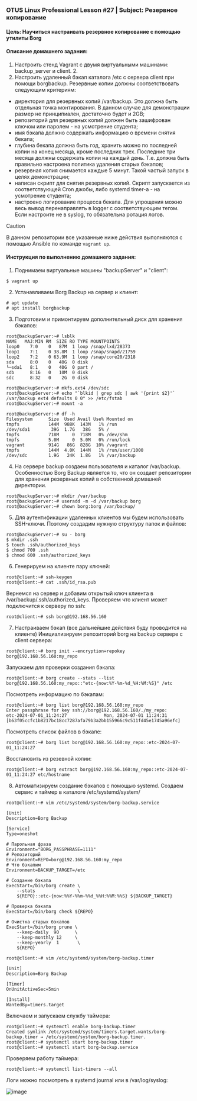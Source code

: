 ### OTUS Linux Professional Lesson #27 | Subject: Резервное копирование
#### Цель: Научиться настраивать резервное копирование с помощью утилиты Borg
#### Описание домашнего задания: 
1. Настроить стенд Vagrant с двумя виртуальными машинами: backup_server и client. 2.
2. Настроить удаленный бэкап каталога /etc c сервера client при помощи borgbackup. Резервные копии должны соответствовать следующим критериям:
- директория для резервных копий /var/backup. Это должна быть отдельная точка монтирования. В данном случае для демонстрации размер не принципиален, достаточно будет и 2GB;
- репозиторий для резервных копий должен быть зашифрован ключом или паролем - на усмотрение студента;
- имя бэкапа должно содержать информацию о времени снятия бекапа;
- глубина бекапа должна быть год, хранить можно по последней копии на конец месяца, кроме последних трех. Последние три месяца должны содержать копии на каждый день. Т.е. должна быть правильно настроена политика удаления старых бэкапов;
- резервная копия снимается каждые 5 минут. Такой частый запуск в целях демонстрации;
- написан скрипт для снятия резервных копий. Скрипт запускается из соответствующей Cron джобы, либо systemd timer-а - на усмотрение студента;
- настроено логирование процесса бекапа. Для упрощения можно весь вывод перенаправлять в logger с соответствующим тегом. Если настроите не в syslog, то обязательна ротация логов.

> [!CAUTION]
> В данном репозитории все указанные ниже действия выполняются с помощью Ansible по команде `vagrant up`.

#### Инструкция по выполнению домашнего задания:
1. Поднимаем виртуальные машины "backupServer" и "client":
```console
$ vagrant up
```
2. Устанавливаем Borg Backup на сервер и клиент:
```console
# apt update
# apt install borgbackup
```
3. Подготовим и примонтируем дополнительный диск для хранения бэкапов:
```console
root@backupServer:~# lsblk
NAME   MAJ:MIN RM  SIZE RO TYPE MOUNTPOINTS
loop0    7:0    0   87M  1 loop /snap/lxd/28373
loop1    7:1    0 38.8M  1 loop /snap/snapd/21759
loop2    7:2    0 63.9M  1 loop /snap/core20/2318
sda      8:0    0   40G  0 disk 
└─sda1   8:1    0   40G  0 part /
sdb      8:16   0   10M  0 disk 
sdc      8:32   0    2G  0 disk 

```
```console
root@backupServer:~# mkfs.ext4 /dev/sdc
root@backupServer:~# echo "`blkid | grep sdc | awk '{print $2}'` /var/backup ext4 defaults 0 0" >> /etc/fstab
root@backupServer:~# mount -a
```
```console
root@backupServer:~# df -h
Filesystem      Size  Used Avail Use% Mounted on
tmpfs           144M  988K  143M   1% /run
/dev/sda1        39G  1.7G   38G   5% /
tmpfs           718M     0  718M   0% /dev/shm
tmpfs           5.0M     0  5.0M   0% /run/lock
vagrant         914G   86G  828G  10% /vagrant
tmpfs           144M  4.0K  144M   1% /run/user/1000
/dev/sdc        1.9G   24K  1.8G   1% /var/backup
```
4. На сервере backup создаем пользователя и каталог /var/backup. Особенностью Borg Backup является то, что он создает репозитории для хранения резервных копий в собственной домашней директории.
```console
root@backupServer:~# mkdir /var/backup
root@backupServer:~# useradd -m -d /var/backup borg
root@backupServer:~# chown borg:borg /var/backup/
```
5. Для аутентификации удаленных клиентов мы будем использовать SSH-ключи. Поэтому создадим нужную структуру папок и файлов:
```console
root@backupServer:~# su - borg
$ mkdir .ssh
$ touch .ssh/authorized_keys
$ chmod 700 .ssh
$ chmod 600 .ssh/authorized_keys
```
6. Генерируем на клиенте пару ключей:
```console
root@client:~# ssh-keygen
root@client:~# cat .ssh/id_rsa.pub
```
Вернемся на сервер и добавим открытый ключ клиента в /var/backup/.ssh/authorized_keys.
Проверяем что клиент может подключится к серверу по ssh:
```console
root@client:~# ssh borg@192.168.56.160
```
7. Настраиваем бэкап (все дальнейшие действия буду проводится на клиенте)
Инициализируем репозиторий borg на backup сервере с client сервера:
```console
root@client:~# borg init --encryption=repokey borg@192.168.56.160:my_repo
```
Запускаем для проверки создания бэкапа:
```console
root@client:~# borg create --stats --list borg@192.168.56.160:my_repo::"etc-{now:%Y-%m-%d_%H:%M:%S}" /etc
```
Посмотреть информацию по бэкапам:
```console
root@client:~# borg list borg@192.168.56.160:my_repo
Enter passphrase for key ssh://borg@192.168.56.160/./my_repo: 
etc-2024-07-01_11:24:27              Mon, 2024-07-01 11:24:31 [b63f05ccfc1b8217bc18cc7287afa79b3a2bb155966c9c511fd45e1745a96efc]
```
Посмотреть список файлов в бэкапе:
```console
root@client:~# borg list borg@192.168.56.160:my_repo::etc-2024-07-01_11:24:27
```
Восстановить из резевной копии:
```console
root@client:~# borg extract borg@192.168.56.160:my_repo::etc-2024-07-01_11:24:27 etc/hostname
```
8. Автоматизируем создание бэкапов с помощью systemd. Создаем сервис и таймер в каталоге /etc/systemd/system/
```console
root@client:~# vim /etc/systemd/system/borg-backup.service

[Unit]
Description=Borg Backup

[Service]
Type=oneshot

# Парольная фраза
Environment="BORG_PASSPHRASE=1111"
# Репозиторий
Environment=REPO=borg@192.168.56.160:my_repo
# Что бэкапим
Environment=BACKUP_TARGET=/etc

# Создание бэкапа
ExecStart=/bin/borg create \
    --stats                \
    ${REPO}::etc-{now:%%Y-%%m-%%d_%%H:%%M:%%S} ${BACKUP_TARGET}

# Проверка бэкапа
ExecStart=/bin/borg check ${REPO}

# Очистка старых бэкапов
ExecStart=/bin/borg prune \
    --keep-daily  90      \
    --keep-monthly 12     \
    --keep-yearly  1       \
    ${REPO}
```
```console
root@client:~# vim /etc/systemd/system/borg-backup.timer

[Unit]
Description=Borg Backup

[Timer]
OnUnitActiveSec=5min

[Install]
WantedBy=timers.target
```
Включаем и запускаем службу таймера:
```console
root@client:~# systemctl enable borg-backup.timer
Created symlink /etc/systemd/system/timers.target.wants/borg-backup.timer → /etc/systemd/system/borg-backup.timer.
root@client:~# systemctl start borg-backup.timer
root@client:~# systemctl start borg-backup.service
```
Проверяем работу таймера:
```console
root@client:~# systemctl list-timers --all
```
Логи можно посмотреть в systemd journal или в /var/log/syslog:

![image](https://github.com/bonyakevich-e/otus_lp_lesson_27_backup/assets/114911797/3186cbd3-087e-4aa5-8905-aeb1082f65ef)
